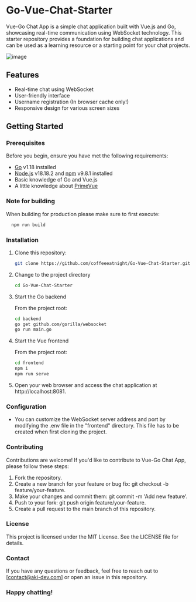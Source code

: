 # Go-Vue-Chat-Starter
Vue-Go Chat App is a simple chat application built with Vue.js and Go, showcasing real-time communication using WebSocket technology. This starter repository provides a foundation for building chat applications and can be used as a learning resource or a starting point for your chat projects.

![image](https://github.com/CoffeeeAtNight/Go-Vue-Chat-Starter/assets/98992091/058030b5-39c2-496e-afce-5138acbc6f41)


## Features

- Real-time chat using WebSocket
- User-friendly interface
- Username registration (In browser cache only!)
- Responsive design for various screen sizes

## Getting Started

### Prerequisites

Before you begin, ensure you have met the following requirements:

- [Go](https://golang.org/dl/) v1.18 installed
- [Node.js](https://nodejs.org/) v18.18.2 and [npm](https://www.npmjs.com/get-npm) v9.8.1 installed
- Basic knowledge of Go and Vue.js
- A little knowledge about [PrimeVue]((https://primevue.org/))

### Note for building
When building for production please make sure to first execute:

  ```bash
    npm run build
   ```

### Installation

1. Clone this repository:

   ```bash
   git clone https://github.com/coffeeeatnight/Go-Vue-Chat-Starter.git
   ```

2. Change to the project directory
   
   ```bash
   cd Go-Vue-Chat-Starter
   ```

3. Start the Go backend

    From the project root:
    
     ```bash
     cd backend
     go get github.com/gorilla/websocket
     go run main.go
     ```

4. Start the Vue frontend

    From the project root:
    
     ```bash
     cd frontend
     npm i
     npm run serve
     ```

5. Open your web browser and access the chat application at http://localhost:8081.

### Configuration
- You can customize the WebSocket server address and port by modifying the .env file in the "frontend" directory. This file has to be created when first cloning the project.

### Contributing
Contributions are welcome! If you'd like to contribute to Vue-Go Chat App, please follow these steps:

1. Fork the repository.
2. Create a new branch for your feature or bug fix: git checkout -b feature/your-feature.
3. Make your changes and commit them: git commit -m 'Add new feature'.
4. Push to your fork: git push origin feature/your-feature.
5. Create a pull request to the main branch of this repository.

### License
This project is licensed under the MIT License. See the LICENSE file for details.

### Contact
If you have any questions or feedback, feel free to reach out to [contact@aki-dev.com] or open an issue in this repository.

### Happy chatting!


